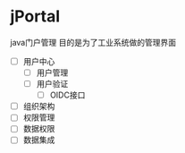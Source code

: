 # jPortal
java门户管理
目的是为了工业系统做的管理界面

-[ ] 用户中心
  - [ ] 用户管理
  - [ ] 用户验证
    -[ ] OIDC接口
-[ ] 组织架构
-[ ] 权限管理
-[ ] 数据权限
-[ ] 数据集成
